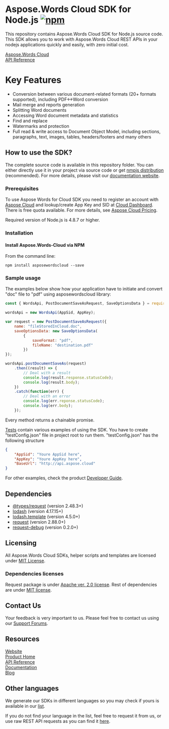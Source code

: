 # Aspose.Words Cloud SDK for Node.js [![npm](https://badge.fury.io/js/asposewordscloud.svg)](https://www.npmjs.com/package/asposewordscloud)
This repository contains Aspose.Words Cloud SDK for Node.js source code. This SDK allows you to work with Aspose.Words Cloud REST APIs in your nodejs applications quickly and easily, with zero initial cost.

[Aspose.Words Cloud](https://products.aspose.cloud/words/family "Aspose.Words Cloud")  
[API Reference](https://apireference.aspose.cloud/words/)  

# Key Features
* Conversion between various document-related formats (20+ formats supported), including PDF<->Word conversion
* Mail merge and reports generation 
* Splitting Word documents
* Accessing Word document metadata and statistics
* Find and replace
* Watermarks and protection
* Full read & write access to Document Object Model, including sections, paragraphs, text, images, tables, headers/footers and many others

## How to use the SDK?
The complete source code is available in this repository folder. You can either directly use it in your project via source code or get [nmpjs distribution](https://www.npmjs.com/package/asposewordscloud) (recommended). For more details, please visit our [documentation website](https://docs.aspose.cloud/display/wordscloud/Available+SDKs).

### Prerequisites

To use Aspose Words for Cloud SDK you need to register an account with [Aspose Cloud](https://www.aspose.cloud/) and lookup/create App Key and SID at [Cloud Dashboard](https://dashboard.aspose.cloud/#/apps). There is free quota available. For more details, see [Aspose Cloud Pricing](https://purchase.aspose.cloud/pricing).

Required version of Node.js is 4.8.7 or higher.

### Installation

#### Install Aspose.Words-Cloud via NPM

From the command line:

	npm install asposewordscloud --save


### Sample usage

The examples below show how your application have to initiate and convert "doc" file to "pdf" using asposewordscloud library:
``` js
const { WordsApi, PostDocumentSaveAsRequest, SaveOptionsData } = require("asposewordscloud");

wordsApi = new WordsApi(AppSid, AppKey);

var request = new PostDocumentSaveAsRequest({
    name: "fileStoredInCloud.doc",
    saveOptionsData: new SaveOptionsData(
        {
            saveFormat: "pdf",
            fileName: "destination.pdf"
        })
});

wordsApi.postDocumentSaveAs(request)
    .then((result) => {
        // Deal with a result
        console.log(result.response.statusCode);
        console.log(result.body);
    })
    .catch(function(err) {
        // Deal with an error
        console.log(err.reponse.statusCode);
        console.log(err.body);
    });

```

Every method returns a chainable promise.

[Tests](test) contain various examples of using the SDK. You have to create "testConfig.json" file in project root to run them.
"testConfig.json" has the following structure
``` json
{
    "AppSid": "Youre AppSid here",
    "AppKey": "Youre AppKey here",
    "BaseUrl": "http://api.aspose.cloud"
}
```

For other examples, check the product [Developer Guide](https://docs.aspose.cloud/display/wordscloud/Developer+Guide).

## Dependencies
* [@types/request](https://www.npmjs.com/package/@types/request) (version 2.48.3+)  
* [lodash](https://www.npmjs.com/package/lodash) (version 4.17.15+)  
* [lodash.template](https://www.npmjs.com/package/lodash.template) (version 4.5.0+)  
* [request](https://www.npmjs.com/package/request) (version 2.88.0+)  
* [request-debug](https://www.npmjs.com/package/request-debug) (version 0.2.0+)  

## Licensing
 
All Aspose.Words Cloud SDKs, helper scripts and templates are licensed under [MIT License](https://github.com/aspose-words-cloud/aspose-words-cloud-node/blob/master/LICENSE). 

### Dependencies licenses
Request package is under [Apache ver. 2.0 license](https://www.apache.org/licenses/LICENSE-2.0). Rest of dependencies are under [MIT license](https://processwire.com/about/license/mit/).

## Contact Us
Your feedback is very important to us. Please feel free to contact us using our [Support Forums](https://forum.aspose.cloud/c/words).

## Resources
 
[Website](https://www.aspose.cloud/)  
[Product Home](https://products.aspose.cloud/words/family)  
[API Reference](https://apireference.aspose.cloud/words/)  
[Documentation](https://docs.aspose.cloud/display/wordscloud/Home)  
[Blog](https://blog.aspose.cloud/category/words/)  
 
## Other languages
We generate our SDKs in different languages so you may check if yours is available in our [list](https://github.com/aspose-words-cloud).
 
If you do not find your language in the list, feel free to request it from us, or use raw REST API requests as you can find it [here](https://products.aspose.cloud/words/curl).
